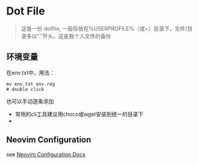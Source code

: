 # Dot File

> 这是一份 dotfile, 一般存放在%USERPROFILE%（或~）目录下，文件/目录多以“.”开头。这是我个人文件的备份
>

## 环境变量

在env.txt中，用法：

```shell
mv env.txt env.reg
# double click
```

也可以手动逐条添加

- 常用的cli工具建议用choco或wget安装到统一的目录下
- 


## Neovim Configuration

see [Neovim Configuration Docs]([./nvim/README.md](https://github.com/Corgile/neovim-configs/blob/5b2db9b11520f9c2962f3e2c27e7b90f11d7df0d/README.md)) 

